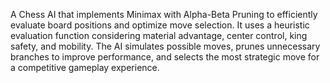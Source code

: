 A Chess AI that implements Minimax with Alpha-Beta Pruning to efficiently evaluate board positions and optimize move selection. It uses a heuristic evaluation function considering material advantage, center control, king safety, and mobility. The AI simulates possible moves, prunes unnecessary branches to improve performance, and selects the most strategic move for a competitive gameplay experience.
